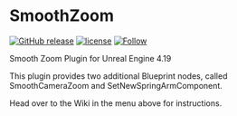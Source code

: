 # SmoothZoom

[![GitHub release](https://img.shields.io/github/release/teak421/SmoothZoom.svg)](https://github.com/teak421/SmoothZoom/releases)
[![license](https://img.shields.io/cocoapods/l/AFNetworking.svg)](https://github.com/teak421/SmoothZoom/blob/master/LICENSE)
[![Follow](https://img.shields.io/twitter/follow/teak421.svg?style=social&label=Follow)](https://twitter.com/teak421)

Smooth Zoom Plugin for Unreal Engine 4.19

This plugin provides two additional Blueprint nodes, called SmoothCameraZoom and SetNewSpringArmComponent.  

Head over to the Wiki in the menu above for instructions.

